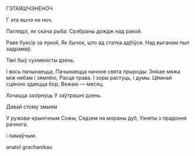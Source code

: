  
ГЭТАЯШЧЭНЕНОЧ

Г  эта яшчэ не ноч.

Паглядзі, як скача рыба: Срэбраны дождж над ракой.

Раве буксір за лукой, Як бычок, што ад статка адбіўся. Над выганам пыл задрамаў.

Такі быў сухменісты дзень.

I вось пачынаецца, Пачынаецца начное свята прыроды: Знікае мяжа між небам і зямлёю, Расце трава. I зоры растуць, і думы. Цёмнай сцяною здаецца бор, Вежаю — месяц.

Хочацца зазірнуць У заўтрашні дзень.

Давай стому змыем

У ружова-крынічным Сожы, Сядзем на мораны дуб, Узняты з прадоння рачнога.

і памаўчым.

  

anatol  grachanikau
